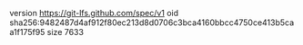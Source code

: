 version https://git-lfs.github.com/spec/v1
oid sha256:9482487d4af912f80ec213d8d0706c3bca4160bbcc4750ce413b5caa1f175f95
size 7633
